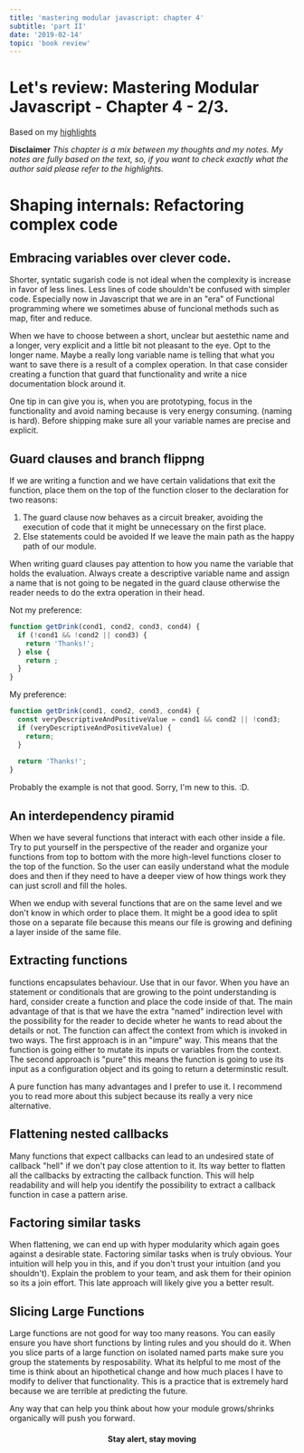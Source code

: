 ```yaml
---
title: 'mastering modular javascript: chapter 4'
subtitle: 'part II'
date: '2019-02-14'
topic: 'book review'
---
```


# Let's review: Mastering Modular Javascript - Chapter 4 - 2/3.

Based on my [highlights](https://github.com/neomaxzero/m-quickreview/blob/master/mastering-modular-js/chapter-04.md)

**Disclaimer**
*This chapter is a mix between my thoughts and my notes.
My notes are fully based on the text, so, if you want to check exactly what the author said please refer to the highlights.*

# Shaping internals: Refactoring complex code

## Embracing variables over clever code.

Shorter, syntatic sugarish code is not ideal when the complexity is increase in favor of less lines. Less lines of code shouldn't be confused with simpler code. Especially now in Javascript that we are in an "era" of Functional programming where we sometimes abuse of funcional methods such as map, fiter and reduce.

When we have to choose between a short, unclear but aestethic name and a longer, very explicit and a little bit not pleasant to the eye. Opt to the longer name. Maybe a really long variable name is telling that what you want to save there is a result of a complex operation. In that case consider creating a function that guard that functionality and write a nice documentation block around it.

One tip in can give you is, when you are prototyping, focus in the functionality and avoid naming because is very energy consuming. (naming is hard). Before shipping make sure all your variable names are precise and explicit.

## Guard clauses and branch flippng

If we are writing a function and we have certain validations that exit the function, place them on the top of the function closer to the declaration for two reasons:
 1. The guard clause now behaves as a circuit breaker, avoiding the execution of code that it might be unnecessary on the first place.
 2. Else statements could be avoided If we leave the main path as the happy path of our module.
 
When writing guard clauses pay attention to how you name the variable that holds the evaluation. Always create a descriptive variable name and assign a name that is not going to be negated in the guard clause otherwise the reader needs to do the extra operation in their head.

Not my preference:
```javascript
function getDrink(cond1, cond2, cond3, cond4) {
  if (!cond1 && !cond2 || cond3) {
    return 'Thanks!';
  } else {
    return ;
  }
}

```

My preference:
```javascript
function getDrink(cond1, cond2, cond3, cond4) {
  const veryDescriptiveAndPositiveValue = cond1 && cond2 || !cond3;
  if (veryDescriptiveAndPositiveValue) {
    return;
  }
  
  return 'Thanks!';
}

```
 Probably the example is not that good. Sorry, I'm new to this. :D. 
 
## An interdependency piramid

When we have several functions that interact with each other inside a file. Try to put yourself in the perspective of the reader and organize your functions from top to bottom with the more high-level functions closer to the top of the function. So the user can easily understand what the module does and then if they need to have a deeper view of how things work they can just scroll and fill the holes. 

When we endup with several functions that are on the same level and we don't know in which order to place them. It might be a good idea to split those on a separate file because this means our file is growing and defining a layer inside of the same file.

## Extracting functions

functions encapsulates behaviour. Use that in our favor. When you have an statement or conditionals that are growing to the point understanding is hard, consider create a function and place the code inside of that. The main advantage of that is that we have the extra "named" indirection level with the possibility for the reader to decide wheter he wants to read about the details or not. The function can affect the context from which is invoked in two ways. The first approach is in an "impure" way. This means that the function is going either to mutate its inputs or variables from the context. The second approach is "pure" this means the function is going to use its input as a configuration object and its going to return a determinstic result.

A pure function has many advantages and I prefer to use it. I recommend you to read more about this subject because its really a very nice alternative.

## Flattening nested callbacks

Many functions that expect callbacks can lead to an undesired state of callback "hell" if we don't pay close attention to it.
Its way better to flatten all the callbacks by extracting the callback function. This will help readability and will help you identify the possibility to extract a callback function in case a pattern arise.

## Factoring similar tasks

When flattening, we can end up with hyper modularity which again goes against a desirable state. Factoring similar tasks when is truly obvious. Your intuition will help you in this, and if you don't trust your intuition (and you shouldn't). Explain the problem to your team, and ask them for their opinion so its a join effort. This late approach will likely give you a better result.

## Slicing Large Functions

Large functions are not good for way too many reasons. You can easily ensure you have short functions by linting rules and you should do it. When you slice parts of a large function on isolated named parts make sure you group the statements by resposability. What its helpful to me most of the time is think about an hipothetical change and how much places I have to modify to deliver that functionality. This is a practice that is extremely hard because we are terrible at predicting the future.

Any way that can help you think about how your module grows/shrinks organically will push you forward. 

<h4 align="center" styles="text-weight: bold">
  Stay alert, stay moving
</h4>
